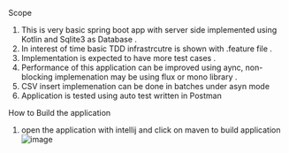 Scope 
1. This is very basic spring boot app with server side implemented using Kotlin and Sqlite3 as Database .
2. In interest of time basic TDD infrastrcutre is shown with .feature file .
3. Implementation is expected to have more test cases .
4. Performance of this application can be improved using aync, non-blocking implemenation may be using flux or mono library .
5. CSV insert implemenation can be done in batches under asyn mode 
6. Application is tested using auto test written in Postman 


How to Build the application 
1. open the application with intellij and click on maven to build application 
 ![image](https://user-images.githubusercontent.com/14144934/123178634-2f72f280-d4ba-11eb-8123-0874fb893744.png)

